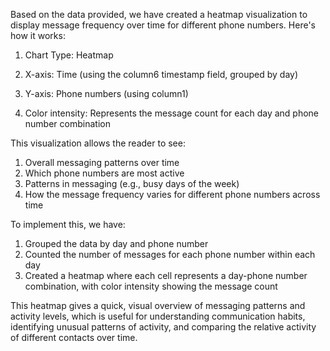 Based on the data provided, we have created a heatmap visualization to display message frequency over time for different phone numbers. Here's how it works:

1. Chart Type: Heatmap

2. X-axis: Time (using the column6 timestamp field, grouped by day)

3. Y-axis: Phone numbers (using column1)

4. Color intensity: Represents the message count for each day and phone number combination

This visualization allows the reader to see:

1. Overall messaging patterns over time
2. Which phone numbers are most active
3. Patterns in messaging (e.g., busy days of the week)
4. How the message frequency varies for different phone numbers across time

To implement this, we have:

1. Grouped the data by day and phone number
2. Counted the number of messages for each phone number within each day
3. Created a heatmap where each cell represents a day-phone number combination, with color intensity showing the message count

This heatmap gives a quick, visual overview of messaging patterns and activity levels, which is useful for understanding communication habits, identifying unusual patterns of activity, and comparing the relative activity of different contacts over time.
